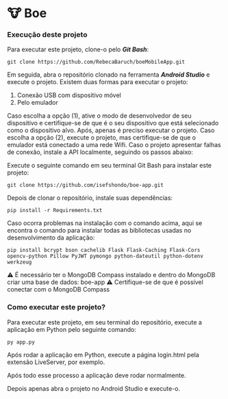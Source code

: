 # 🐮 Boe

### Execução deste projeto
Para executar este projeto, clone-o pelo <strong><em>Git Bash</em></strong>:
```
git clone https://github.com/RebecaBaruch/boeMobileApp.git
```
Em seguida, abra o repositório clonado na ferramenta <strong><em>Android Studio</em></strong> e execute o projeto. Existem duas formas para executar o projeto:
<ol>
 <li>Conexão USB com dispositivo móvel</li>
 <li>Pelo emulador</li>
</ol>

Caso escolha a opção (1), ative o modo de desenvolvedor de seu dispositivo e certifique-se de que é o seu dispositivo que está selecionado como o dispositivo alvo. Após, apenas é preciso executar o projeto.
Caso escolha a opção (2), execute o projeto, mas certifique-se de que o emulador está conectado a uma rede Wifi.
Caso o projeto apresentar falhas de conexão, instale a API localmente, seguindo os passos abaixo:

<p>Execute o seguinte comando em seu terminal Git Bash para instalar este projeto:</p>

```
git clone https://github.com/isefshondo/boe-app.git
```

<p>Depois de clonar o repositório, instale suas dependências:</p>

```
pip install -r Requirements.txt
```

<p>Caso ocorra problemas na instalação com o comando acima, aqui se encontra o comando para instalar todas as bibliotecas usadas no desenvolvimento da aplicação:</p>

```
pip install bcrypt bson cachelib Flask Flask-Caching Flask-Cors opencv-python Pillow PyJWT pymongo python-dateutil python-dotenv werkzeug
```

⚠️ É necessário ter o MongoDB Compass instalado e dentro do MongoDB criar uma base de dados: boe-app
⚠️ Certifique-se de que é possível conectar com o MongoDB Compass

### Como executar este projeto?
<p>Para executar este projeto, em seu terminal do repositório, execute a aplicação em Python pelo seguinte comando:</p>

```
py app.py
```

<p>Após rodar a aplicação em Python, execute a página login.html pela extensão LiveServer, por exemplo.</p>

Após todo esse processo a aplicação deve rodar normalmente.

Depois apenas abra o projeto no Android Studio e execute-o.
